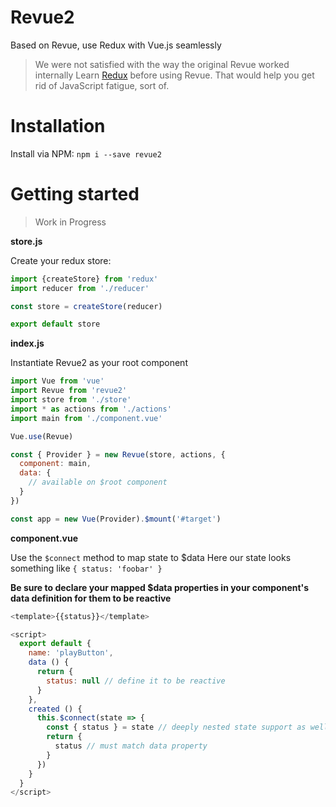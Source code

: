 
# Revue2
Based on Revue, use Redux with Vue.js seamlessly
> We were not satisfied with the way the original Revue worked internally
> Learn [Redux](http://redux.js.org/) before using Revue. That would help you get rid of JavaScript fatigue, sort of.

# Installation
Install via NPM: `npm i --save revue2`

# Getting started
> Work in Progress

**store.js**

Create your redux store:
```js
import {createStore} from 'redux'
import reducer from './reducer'

const store = createStore(reducer)

export default store
```

**index.js**

Instantiate Revue2 as your root component
```js
import Vue from 'vue'
import Revue from 'revue2'
import store from './store'
import * as actions from './actions'
import main from './component.vue'

Vue.use(Revue)

const { Provider } = new Revue(store, actions, {
  component: main,
  data: {
    // available on $root component
  }
})

const app = new Vue(Provider).$mount('#target')
```

**component.vue**

Use the `$connect` method to map state to $data
Here our state looks something like `{ status: 'foobar' }`

**Be sure to declare your mapped $data properties in your component's data definition for them to be reactive**

```js
<template>{{status}}</template>

<script>
  export default {
    name: 'playButton',
    data () {
      return {
        status: null // define it to be reactive
      }
    },
    created () {
      this.$connect(state => {
        const { status } = state // deeply nested state support as well
        return {
          status // must match data property
        }
      })
    }
  }
</script>
```
